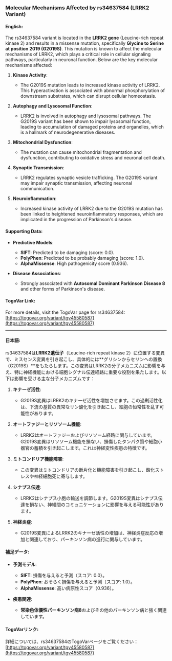 ### Molecular Mechanisms Affected by rs34637584 (LRRK2 Variant)

#### English:
The rs34637584 variant is located in the **LRRK2 gene** (Leucine-rich repeat kinase 2) and results in a missense mutation, specifically **Glycine to Serine at position 2019 (G2019S)**. This mutation is known to affect the molecular mechanisms of LRRK2, which plays a critical role in cellular signaling pathways, particularly in neuronal function. Below are the key molecular mechanisms affected:

1. **Kinase Activity**:
   - The G2019S mutation leads to increased kinase activity of LRRK2. This hyperactivation is associated with abnormal phosphorylation of downstream substrates, which can disrupt cellular homeostasis.

2. **Autophagy and Lysosomal Function**:
   - LRRK2 is involved in autophagy and lysosomal pathways. The G2019S variant has been shown to impair lysosomal function, leading to accumulation of damaged proteins and organelles, which is a hallmark of neurodegenerative diseases.

3. **Mitochondrial Dysfunction**:
   - The mutation can cause mitochondrial fragmentation and dysfunction, contributing to oxidative stress and neuronal cell death.

4. **Synaptic Transmission**:
   - LRRK2 regulates synaptic vesicle trafficking. The G2019S variant may impair synaptic transmission, affecting neuronal communication.

5. **Neuroinflammation**:
   - Increased kinase activity of LRRK2 due to the G2019S mutation has been linked to heightened neuroinflammatory responses, which are implicated in the progression of Parkinson's disease.

#### Supporting Data:
- **Predictive Models**:
  - **SIFT**: Predicted to be damaging (score: 0.0).
  - **PolyPhen**: Predicted to be probably damaging (score: 1.0).
  - **AlphaMissense**: High pathogenicity score (0.936).

- **Disease Associations**:
  - Strongly associated with **Autosomal Dominant Parkinson Disease 8** and other forms of Parkinson's disease.

#### TogoVar Link:
For more details, visit the TogoVar page for rs34637584: [https://togovar.org/variant/tgv45580587](https://togovar.org/variant/tgv45580587)

---

#### 日本語:
rs34637584は**LRRK2遺伝子**（Leucine-rich repeat kinase 2）に位置する変異で、ミスセンス変異を引き起こし、具体的には**グリシンからセリンへの置換（G2019S）**をもたらします。この変異はLRRK2の分子メカニズムに影響を与え、特に神経機能における細胞シグナル伝達経路に重要な役割を果たします。以下は影響を受ける主な分子メカニズムです：

1. **キナーゼ活性**:
   - G2019S変異はLRRK2のキナーゼ活性を増加させます。この過剰活性化は、下流の基質の異常なリン酸化を引き起こし、細胞の恒常性を乱す可能性があります。

2. **オートファジーとリソソーム機能**:
   - LRRK2はオートファジーおよびリソソーム経路に関与しています。G2019S変異はリソソーム機能を損ない、損傷したタンパク質や細胞小器官の蓄積を引き起こします。これは神経変性疾患の特徴です。

3. **ミトコンドリア機能障害**:
   - この変異はミトコンドリアの断片化と機能障害を引き起こし、酸化ストレスや神経細胞死に寄与します。

4. **シナプス伝達**:
   - LRRK2はシナプス小胞の輸送を調節します。G2019S変異はシナプス伝達を損ない、神経間のコミュニケーションに影響を与える可能性があります。

5. **神経炎症**:
   - G2019S変異によるLRRK2のキナーゼ活性の増加は、神経炎症反応の増加と関連しており、パーキンソン病の進行に関与しています。

#### 補足データ:
- **予測モデル**:
  - **SIFT**: 損傷を与えると予測（スコア: 0.0）。
  - **PolyPhen**: おそらく損傷を与えると予測（スコア: 1.0）。
  - **AlphaMissense**: 高い病原性スコア（0.936）。

- **疾患関連**:
  - **常染色体優性パーキンソン病8**およびその他のパーキンソン病と強く関連しています。

#### TogoVarリンク:
詳細については、rs34637584のTogoVarページをご覧ください：[https://togovar.org/variant/tgv45580587](https://togovar.org/variant/tgv45580587)